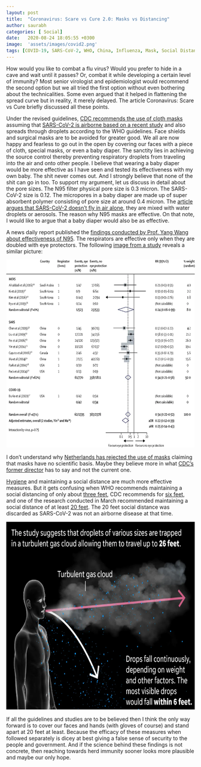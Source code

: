 ```yaml
---
layout: post
title:  "Coronavirus: Scare vs Cure 2.0: Masks vs Distancing"
author: saurabh
categories: [ Social]
date:   2020-08-24 18:05:55 +0300
image:  'assets/images/covid2.png'
tags: [COVID-19, SARS-CoV-2, WHO, China, Influenza, Mask, Social Distancing, Netherlands, Airborne]
---
```

How would you like to combat a flu virus? Would you prefer to hide in a cave and wait until it passes? Or, combat it while developing a certain level of immunity? Most senior virologist and epidemiologist would recommend the second option but we all tried the first option without even bothering about the technicalities. Some even argued that it helped in flattening the spread curve but in reality, it merely delayed. The article Coronavirus: Scare vs Cure briefly discussed all these points.

Under the revised guidelines, [CDC recommends the use of cloth masks](https://www.cdc.gov/coronavirus/2019-ncov/prevent-getting-sick/cloth-face-cover-guidance.html) assuming that [SARS-CoV-2 is airborne based on a recent study](https://www.nejm.org/doi/full/10.1056/NEJMc2004973) and also spreads through droplets according to the WHO guidelines. Face shields and surgical masks are to be avoided for greater good. We all are now happy and fearless to go out in the open by covering our faces with a piece of cloth, special masks, or even a baby diaper. The sanctity lies in achieving the source control thereby preventing respiratory droplets from traveling into the air and onto other people. I believe that wearing a baby diaper would be more effective as I have seen and tested its effectiveness with my own baby. The shit never comes out. And I strongly believe that none of the shit can go in too. To support my argument, let us discuss in detail about the pore sizes. The N95 filter physical pore size is 0.3 micron. The SARS-CoV-2 size is 0.12. The micropores in a baby diaper are made up of super absorbent polymer consisting of pore size at around 0.4 micron. The [article argues that SARS-CoV-2 doesn’t fly in air alone](https://www.usatoday.com/story/news/factcheck/2020/06/11/fact-check-n-95-filters-not-too-large-stop-covid-19-particles/5343537002/), they are mixed with water droplets or aerosols. The reason why N95 masks are effective. On that note, I would like to argue that a baby diaper would also be as effective.

A news daily report published the [findings conducted by Prof. Yang Wang about effectiveness of N95](https://www.nytimes.com/article/coronavirus-homemade-mask-material-DIY-face-mask-ppe.html). The respirators are effective only when they are doubled with eye protectors. The following [image from a study](https://www.thelancet.com/journals/lancet/article/PIIS0140-6736(20)31142-9/fulltext) reveals a similar picture:

<img src="/assets/images/covidmasks.png" alt="Efficacy of masks" title="Efficacy of masks" width="550" height="500" class="center"/>

I don’t understand why [Netherlands has rejected the use of masks](https://www.dailymail.co.uk/news/article-8583925/The-land-no-face-masks-Hollands-scientists-say-theres-no-solid-evidence-coverings-work.html) claiming that masks have no scientific basis. Maybe they believe more in what [CDC’s former director](https://www.cnbc.com/2020/07/28/even-with-vaccine-we-will-be-dealing-with-this-forever-virus-experts.html) has to say and not the current one.

[Hygiene](https://www.wsscc.org/2020/03/31/covid-19-transmission-and-sanitation-and-hygiene-services/) and maintaining a social distance are much more effective measures. But it gets confusing when WHO recommends maintaining a social distancing of only about [three feet](https://www.who.int/emergencies/diseases/novel-coronavirus-2019/question-and-answers-hub/q-a-detail/q-a-coronaviruses), CDC recommends for [six feet](https://www.cdc.gov/coronavirus/2019-ncov/prevent-getting-sick/social-distancing.html), and one of the research conducted in March recommended maintaining a social distance of at least [20 feet](https://jamanetwork.com/journals/jama/fullarticle/2763852?appId=scweb). The 20 feet social distance was discarded as SARS-CoV-2 was not an airborne disease at that time.

<img src="/assets/images/covidgascloud.png" alt="Covid Gas Cloud" title="SARS-CoV-2 is airborne" width="550" height="500" class="center"/>

If all the guidelines and studies are to be believed then I think the only way forward is to cover our faces and hands (with gloves of course) and stand apart at 20 feet at least. Because the efficacy of these measures when followed separately is dicey at best giving a false sense of security to the people and government. And if the science behind these findings is not concrete, then reaching towards herd immunity sooner looks more plausible and maybe our only hope.
